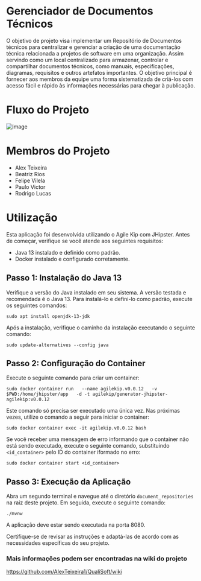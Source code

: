 # Gerenciador de Documentos Técnicos
O objetivo de projeto visa implementar um Repositório de Documentos técnicos para centralizar e gerenciar a criação de uma documentação técnica relacionada a projetos de software em uma organização. Assim servindo como um local centralizado para armazenar, controlar e compartilhar documentos técnicos, como manuais, especificações, diagramas, requisitos e outros artefatos importantes. O objetivo principal é fornecer aos membros da equipe uma forma sistematizada de criá-los com acesso fácil e rápido às informações necessárias para chegar à publicação.

# Fluxo do Projeto
![image](https://github.com/AlexTeixeira1/QualiSoft/assets/56642493/5fa35eb6-25df-44a7-b859-853621011db7)


# Membros do Projeto
- Alex Teixeira
- Beatriz Rios
- Felipe Vilela
- Paulo Victor
- Rodrigo Lucas


# Utilização
Esta aplicação foi desenvolvida utilizando o Agile Kip com JHipster. Antes de começar, verifique se você atende aos seguintes requisitos:

- Java 13 instalado e definido como padrão.
- Docker instalado e configurado corretamente.

## Passo 1: Instalação do Java 13
Verifique a versão do Java instalado em seu sistema. A versão testada e recomendada é o Java 13. Para instalá-lo e defini-lo como padrão, execute os seguintes comandos:
```
sudo apt install openjdk-13-jdk
```
Após a instalação, verifique o caminho da instalação executando o seguinte comando:
```
sudo update-alternatives --config java
```
## Passo 2: Configuração do Container
Execute o seguinte comando para criar um container:
```
sudo docker container run   --name agilekip.v0.0.12   -v $PWD:/home/jhipster/app   -d -t agilekip/generator-jhipster-agilekip:v0.0.12
```
Este comando só precisa ser executado uma única vez. Nas próximas vezes, utilize o comando a seguir para iniciar o container:
```
sudo docker container exec -it agilekip.v0.0.12 bash
```
Se você receber uma mensagem de erro informando que o container não está sendo executado, execute o seguinte comando, substituindo `<id_container>` pelo ID do container iformado no erro:
```
sudo docker container start <id_container>
```

## Passo 3: Execução da Aplicação
Abra um segundo terminal e navegue até o diretório `document_repositories` na raiz deste projeto. Em seguida, execute o seguinte comando:
```
./mvnw
```
A aplicação deve estar sendo executada na porta 8080.

Certifique-se de revisar as instruções e adaptá-las de acordo com as necessidades específicas do seu projeto.

### Mais informações podem ser encontradas na wiki do projeto
https://github.com/AlexTeixeira1/QualiSoft/wiki
